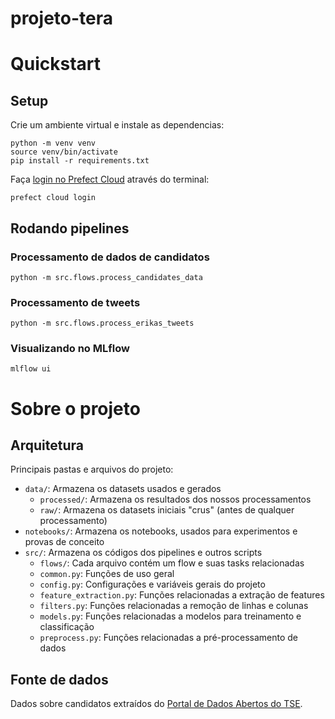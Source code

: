 # projeto-tera

# Quickstart

## Setup
Crie um ambiente virtual e instale as dependencias:
```
python -m venv venv
source venv/bin/activate
pip install -r requirements.txt
```

Faça [login no Prefect Cloud](https://docs.prefect.io/ui/cloud-quickstart/#log-into-prefect-cloud-from-a-terminal) através do terminal:
```
prefect cloud login
```

## Rodando pipelines

### Processamento de dados de candidatos
```
python -m src.flows.process_candidates_data
```
### Processamento de tweets
```
python -m src.flows.process_erikas_tweets
```

### Visualizando no MLflow
```
mlflow ui
```

# Sobre o projeto

## Arquitetura
Principais pastas e arquivos do projeto:

- `data/`: Armazena os datasets usados e gerados
    - `processed/`: Armazena os resultados dos nossos processamentos
    - `raw/`: Armazena os datasets iniciais "crus" (antes de qualquer processamento)
- `notebooks/`: Armazena os notebooks, usados para experimentos e provas de conceito
- `src/`: Armazena os códigos dos pipelines e outros scripts
    - `flows/`: Cada arquivo contém um flow e suas tasks relacionadas
    - `common.py`: Funções de uso geral
    - `config.py`: Configurações e variáveis gerais do projeto
    - `feature_extraction.py`: Funções relacionadas a extração de features
    - `filters.py`: Funções relacionadas a remoção de linhas e colunas
    - `models.py`: Funções relacionadas a modelos para treinamento e classificação
    - `preprocess.py`: Funções relacionadas a pré-processamento de dados




## Fonte de dados
Dados sobre candidatos extraídos do [Portal de Dados Abertos do TSE](https://dadosabertos.tse.jus.br/dataset/candidatos-2022).